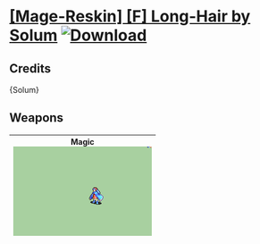 # [\[Mage-Reskin\] \[F\] Long-Hair by Solum](./) [![Download](https://img.shields.io/badge/Download-%5BMage--Reskin%5D%20%5BF%5D%20Long-Hair%20by%20Solum-red)](https://minhaskamal.github.io/DownGit/#/home?url=https://github.com/Klokinator/FE-Repo/tree/main/Battle%20Animations/Magi%20-%20Nature-Type/%5BMage-Reskin%5D%20%5BF%5D%20Long-Hair%20by%20Solum)
## Credits

{Solum}

## Weapons

| <b>Magic</b><br/><img alt="Magic animation" src="./6.%20Magic/Magic.gif"/> |
| :---: |
